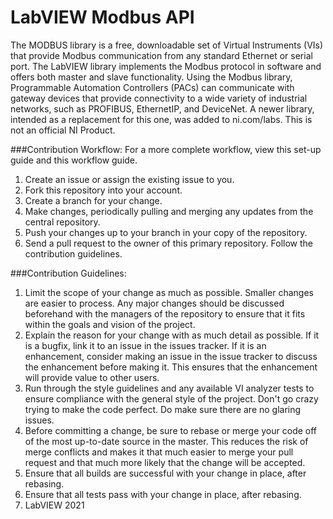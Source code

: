 # LabVIEW Modbus API
The MODBUS library is a free, downloadable set of Virtual Instruments (VIs) that provide Modbus communication from any standard Ethernet or serial port. The LabVIEW library implements the Modbus protocol in software and offers both master and slave functionality. Using the Modbus library, Programmable Automation Controllers (PACs) can communicate with gateway devices that provide connectivity to a wide variety of industrial networks, such as PROFIBUS, EthernetIP, and DeviceNet.
A newer library, intended as a replacement for this one, was added to ni.com/labs. This is not an official NI Product. 

###Contribution Workflow: For a more complete workflow, view this set-up guide and this workflow guide.
1) Create an issue or assign the existing issue to you.
2) Fork this repository into your account.
3) Create a branch for your change.
4) Make changes, periodically pulling and merging any updates from the central repository.
5) Push your changes up to your branch in your copy of the repository.
6) Send a pull request to the owner of this primary repository. Follow the contribution guidelines.



###Contribution Guidelines:

1) Limit the scope of your change as much as possible. Smaller changes are easier to process. Any major changes should be discussed beforehand with the managers of the repository to ensure that it fits within the goals and vision of the project.
2) Explain the reason for your change with as much detail as possible. If it is a bugfix, link it to an issue in the issues tracker. If it is an enhancement, consider making an issue in the issue tracker to discuss the enhancement before making it. This ensures that the enhancement will provide value to other users.
3) Run through the style guidelines and any available VI analyzer tests to ensure compliance with the general style of the project. Don't go crazy trying to make the code perfect. Do make sure there are no glaring issues.
4) Before committing a change, be sure to rebase or merge your code off of the most up-to-date source in the master. This reduces the risk of merge conflicts and makes it that much easier to merge your pull request and that much more likely that the change will be accepted.
5) Ensure that all builds are successful with your change in place, after rebasing.
6) Ensure that all tests pass with your change in place, after rebasing.
7) LabVIEW 2021

